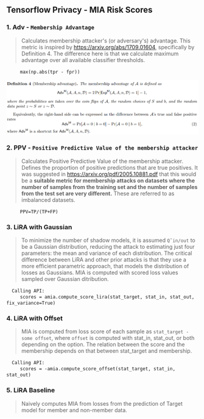 ## Tensorflow Privacy - MIA Risk Scores

### 1. Adv - `Membership Advantage`

   > Calculates membership attacker's (or adversary's) advantage. 
    This metric is inspired by https://arxiv.org/abs/1709.01604, specifically
    by Definition 4. The difference here is that we calculate maximum advantage
    over all available classifier thresholds.
      
         max(np.abs(tpr - fpr))

   ![Definition_4](images/advantage.png)

### 2. PPV - `Positive Predictive Value of the membership attacker` 
   > Calculates Positive Predictive Value of the membership attacker.
    Defines the proportion of positive predictions that are true positives.
    It was suggested in https://arxiv.org/pdf/2005.10881.pdf
    that this would be a <b>suitable metric for membership attacks on datasets
    where the number of samples from the training set and the number of samples
    from the test set are very different.</b> These are referred to as imbalanced
    datasets.

         PPV=TP/(TP+FP)

### 3. LiRA with Gaussian
   > To minimize the number of shadow models, it is assumed `Q˜in/out` to be a Gaussian distribution, reducing the attack to estimating just four parameters: the mean and variance of each distribution.
   The critical difference between LiRA and other prior attacks is that they use a more efficient parametric approach, that models the distribution of losses as Gaussians.
   MIA is computed with scored loss values sampled over Gaussian ditribution.

      Calling API:
         scores = amia.compute_score_lira(stat_target, stat_in, stat_out, fix_variance=True)

### 4. LiRA with Offset
   > MIA is computed from loss score of each sample as `stat_target - some offset`, where `offset` is
    computed with stat_in, stat_out, or both depending on the option. The relation between the score and the membership depends on that between stat_target and membership.

      Calling API:
         scores = -amia.compute_score_offset(stat_target, stat_in, stat_out)

### 5. LiRA Baseline
   > Naively computes MIA from losses from the prediction of Target model for member and non-member data. 

